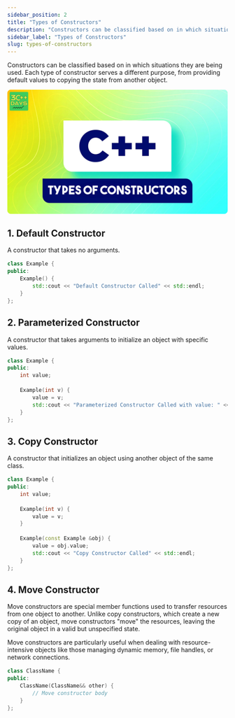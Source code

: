 ```yaml
---
sidebar_position: 2
title: "Types of Constructors"
description: "Constructors can be classified based on in which situations they are being used."
sidebar_label: "Types of Constructors"
slug: types-of-constructors
---
```


Constructors can be classified based on in which situations they are being used. Each type of constructor serves a different purpose, from providing default values to copying the state from another object.

![types-of-constructors](../../static/img/day-12/types-of-constructors.png)

## 1. Default Constructor
A constructor that takes no arguments.

```cpp
class Example {
public:
    Example() {
        std::cout << "Default Constructor Called" << std::endl;
    }
};
```

## 2. Parameterized Constructor
A constructor that takes arguments to initialize an object with specific values.

```cpp
class Example {
public:
    int value;

    Example(int v) {
        value = v;
        std::cout << "Parameterized Constructor Called with value: " << value << std::endl;
    }
};
```

## 3. Copy Constructor
A constructor that initializes an object using another object of the same class.

```cpp
class Example {
public:
    int value;

    Example(int v) {
        value = v;
    }

    Example(const Example &obj) {
        value = obj.value;
        std::cout << "Copy Constructor Called" << std::endl;
    }
};
```

## 4. Move Constructor
 Move constructors are special member functions used to transfer resources from one object to another. Unlike copy constructors, which create a new copy of an object, move constructors "move" the resources, leaving the original object in a valid but unspecified state.

Move constructors are particularly useful when dealing with resource-intensive objects like those managing dynamic memory, file handles, or network connections.

```cpp
class ClassName {
public:
    ClassName(ClassName&& other) {
        // Move constructor body
    }
};
```


